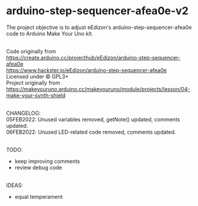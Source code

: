 # arduino-step-sequencer-afea0e-v2
The project objective is to adjust eEdizon's arduino-step-sequencer-afea0e code to Arduino Make Your Uno kit.<br><br>

Code originally from  <br>
https://create.arduino.cc/projecthub/eEdizon/arduino-step-sequencer-afea0e <br>
https://www.hackster.io/eEdizon/arduino-step-sequencer-afea0e <br>
Licensed under © GPL3+ <br>
Project originally from <br>
https://makeyouruno.arduino.cc/makeyouruno/module/projects/lesson/04-make-your-synth-shield <br><br>

CHANGELOG: <br>
05FEB2022: Unused variables removed, getNote() updated, comments updated. <br>
06FEB2022: Unused LED-related code removed, comments updated. <br><br>

TODO: <br>
- keep improving comments <br>
- review debug code <br><br>

IDEAS: <br>
- equal temperament <br>
